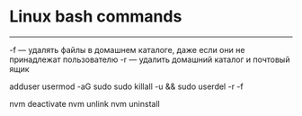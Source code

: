 # Linux bash commands
---

-f — удалять файлы в домашнем каталоге, даже если они не принадлежат пользователю
-r — удалить домашний каталог и почтовый ящик

adduser <username>
usermod -aG sudo <usrname>
sudo killall -u <username> && sudo userdel <usename> -r -f

nvm deactivate
nvm unlink
nvm uninstall <ver>